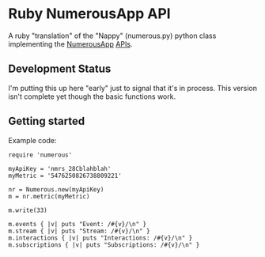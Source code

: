 # Ruby NumerousApp API

A ruby "translation" of the "Nappy" (numerous.py) python class implementing
the [NumerousApp](http://www.numerousapp.com) [APIs](http://docs.numerous.apiary.io).

## Development Status

I'm putting this up here "early" just to signal that it's in process. This version isn't complete yet though the basic functions work.

## Getting started

Example code:

```
require 'numerous'

myApiKey = 'nmrs_28Cblahblah'
myMetric = '5476250826738809221'

nr = Numerous.new(myApiKey)
m = nr.metric(myMetric)

m.write(33)

m.events { |v| puts "Event: /#{v}/\n" }
m.stream { |v| puts "Stream: /#{v}/\n" }
m.interactions { |v| puts "Interactions: /#{v}/\n" }
m.subscriptions { |v| puts "Subscriptions: /#{v}/\n" }

```

